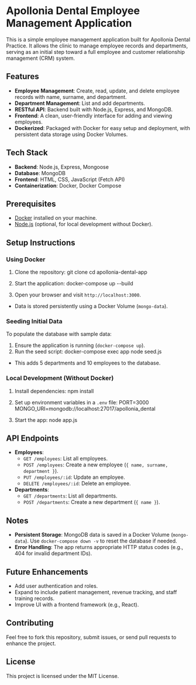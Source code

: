 # Apollonia Dental Employee Management Application

This is a simple employee management application built for Apollonia Dental Practice. It allows the clinic to manage employee records and departments, serving as an initial step toward a full employee and customer relationship management (CRM) system.

## Features
- **Employee Management**: Create, read, update, and delete employee records with name, surname, and department.
- **Department Management**: List and add departments.
- **RESTful API**: Backend built with Node.js, Express, and MongoDB.
- **Frontend**: A clean, user-friendly interface for adding and viewing employees.
- **Dockerized**: Packaged with Docker for easy setup and deployment, with persistent data storage using Docker Volumes.

## Tech Stack
- **Backend**: Node.js, Express, Mongoose
- **Database**: MongoDB
- **Frontend**: HTML, CSS, JavaScript (Fetch API)
- **Containerization**: Docker, Docker Compose

## Prerequisites
- [Docker](https://www.docker.com/get-started) installed on your machine.
- [Node.js](https://nodejs.org/) (optional, for local development without Docker).

## Setup Instructions

### Using Docker
1. Clone the repository:
   git clone <repository-url>
   cd apollonia-dental-app

2. Start the application:
   docker-compose up --build

3. Open your browser and visit `http://localhost:3000`.
- Data is stored persistently using a Docker Volume (`mongo-data`).

### Seeding Initial Data
To populate the database with sample data:
1. Ensure the application is running (`docker-compose up`).
2. Run the seed script:
   docker-compose exec app node seed.js

- This adds 5 departments and 10 employees to the database.

### Local Development (Without Docker)
1. Install dependencies:
   npm install

2. Set up environment variables in a `.env` file:
   PORT=3000
   MONGO_URI=mongodb://localhost:27017/apollonia_dental

3. Start the app:
   node app.js


## API Endpoints
- **Employees**:
  - `GET /employees`: List all employees.
  - `POST /employees`: Create a new employee (`{ name, surname, department }`).
  - `PUT /employees/:id`: Update an employee.
  - `DELETE /employees/:id`: Delete an employee.
- **Departments**:
  - `GET /departments`: List all departments.
  - `POST /departments`: Create a new department (`{ name }`).

## Notes
- **Persistent Storage**: MongoDB data is saved in a Docker Volume (`mongo-data`). Use `docker-compose down -v` to reset the database if needed.
- **Error Handling**: The app returns appropriate HTTP status codes (e.g., 404 for invalid department IDs).

## Future Enhancements
- Add user authentication and roles.
- Expand to include patient management, revenue tracking, and staff training records.
- Improve UI with a frontend framework (e.g., React).

## Contributing
Feel free to fork this repository, submit issues, or send pull requests to enhance the project.

## License
This project is licensed under the MIT License.
